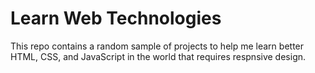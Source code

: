 # Learn Web Technologies

This repo contains a random sample of projects to help me learn better
HTML, CSS, and JavaScript in the world that requires respnsive design.



